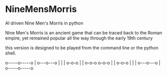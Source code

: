 # NineMensMorris
AI driven Nine Men's Morris in python

Nine Men's Morris is an ancient game that can be traced back to the Roman empire, yet remained popular all the way through the early 19th century

this version is designed to be played from the command line or the python shell.

o-----o-----o
| o---o---o |
| | o-o-o | |
o-o-o   o-o-o
| | o-o-o | |
| o---o---o |
o-----o-----o
